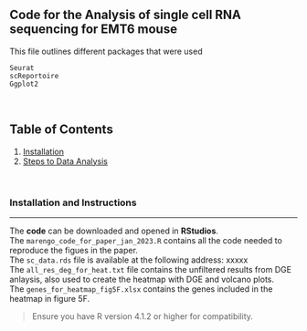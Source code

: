 ## Code for the Analysis of single cell RNA sequencing for EMT6 mouse

This file outlines different packages that were used

```
Seurat
scReportoire
Ggplot2 

```
&nbsp;
&nbsp;
&nbsp;

## Table of Contents
1. [Installation](#installation-and-launching-shiny-dashboard)
2. [Steps to Data Analysis](#steps-to-data-analysis)

&nbsp;
&nbsp;
&nbsp;

### **Installation and Instructions**
---------------------
The **code** can be downloaded and opened in **RStudios**. </br>
The `marengo_code_for_paper_jan_2023.R` contains all the code needed to reproduce the figues in the paper.</br>
The `sc_data.rds` file is available at the following address: xxxxx </br>
The `all_res_deg_for_heat.txt` file contains the unfiltered results from DGE anlaysis, also used to create the heatmap with DGE and volcano plots.</br>
The `genes_for_heatmap_fig5F.xlsx` contains the genes included in the heatmap in figure 5F.</br>

>  Ensure you have R version 4.1.2 or higher for compatibility. 

&nbsp;
&ensp;

&ensp;
